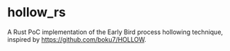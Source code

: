 # hollow_rs
A Rust PoC implementation of the Early Bird process hollowing technique, inspired by https://github.com/boku7/HOLLOW. 
